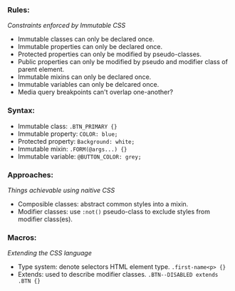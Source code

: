 ### Rules:
*Constraints enforced by Immutable CSS*

- Immutable classes can only be declared once.
- Immutable properties can only be declared once.
- Protected properties can only be modified by pseudo-classes.
- Public properties can only be modified by pseudo and modifier class of parent element.
- Immutable mixins can only be declared once.
- Immutable variables can only be delcared once.
- Media query breakpoints can't overlap one-another?

### Syntax:

- Immutable class: `.BTN_PRIMARY {}`
- Immutable property: `COLOR: blue;`
- Protected property: `Background: white;`
- Immutable mixin: `.FORM(@args...) {}`
- Immutable variable: `@BUTTON_COLOR: grey;`

### Approaches:
*Things achievable using naitive CSS*

- Composible classes: abstract common styles into a mixin.
- Modifier classes: use `:not()` pseudo-class to exclude styles from modifier class(es).

### Macros:
*Extending the CSS language*

- Type system: denote selectors HTML element type. `.first-name<p> {}`
- Extends: used to describe modifier classes. `.BTN--DISABLED extends .BTN {}`


